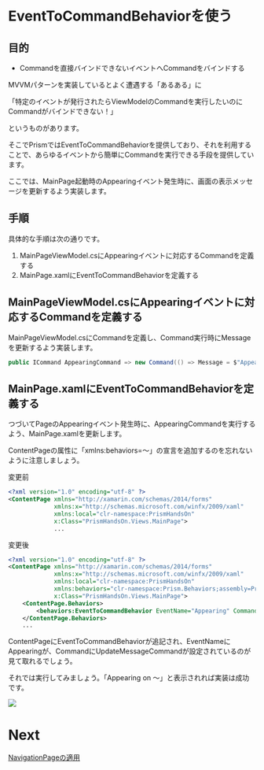 # EventToCommandBehaviorを使う

## 目的

* Commandを直接バインドできないイベントへCommandをバインドする

MVVMパターンを実装しているとよく遭遇する「あるある」に

「特定のイベントが発行されたらViewModelのCommandを実行したいのにCommandがバインドできない！」

というものがあります。

そこでPrismではEventToCommandBehaviorを提供しており、それを利用することで、あらゆるイベントから簡単にCommandを実行できる手段を提供しています。

ここでは、MainPage起動時のAppearingイベント発生時に、画面の表示メッセージを更新するよう実装します。

## 手順

具体的な手順は次の通りです。

1. MainPageViewModel.csにAppearingイベントに対応するCommandを定義する  
2. MainPage.xamlにEventToCommandBehaviorを定義する

## MainPageViewModel.csにAppearingイベントに対応するCommandを定義する  

MainPageViewModel.csにCommandを定義し、Command実行時にMessageを更新するよう実装します。

```cs
public ICommand AppearingCommand => new Command(() => Message = $"Appearing on {DateTime.Now}");
```

## MainPage.xamlにEventToCommandBehaviorを定義する

つづいてPageのAppearingイベント発生時に、AppearingCommandを実行するよう、MainPage.xamlを更新します。

ContentPageの属性に「xmlns:behaviors=～」の宣言を追加するのを忘れないように注意しましょう。

変更前
```xml
<?xml version="1.0" encoding="utf-8" ?>
<ContentPage xmlns="http://xamarin.com/schemas/2014/forms"
             xmlns:x="http://schemas.microsoft.com/winfx/2009/xaml"
             xmlns:local="clr-namespace:PrismHandsOn"
             x:Class="PrismHandsOn.Views.MainPage">
             ...
```

変更後
```xml
<?xml version="1.0" encoding="utf-8" ?>
<ContentPage xmlns="http://xamarin.com/schemas/2014/forms"
             xmlns:x="http://schemas.microsoft.com/winfx/2009/xaml"
             xmlns:local="clr-namespace:PrismHandsOn"
             xmlns:behaviors="clr-namespace:Prism.Behaviors;assembly=Prism.Forms"
             x:Class="PrismHandsOn.Views.MainPage">
    <ContentPage.Behaviors>
        <behaviors:EventToCommandBehavior EventName="Appearing" Command="{Binding AppearingCommand}"/>
    </ContentPage.Behaviors>
    ...
```

ContentPageにEventToCommandBehaviorが追記され、EventNameにAppearingが、CommandにUpdateMessageCommandが設定されているのが見て取れるでしょう。


それでは実行してみましょう。「Appearing on ～」と表示されれば実装は成功です。

![](assets/03-01.gif)

# Next

[NavigationPageの適用](06-01-NavigationPageの適用.md)  
